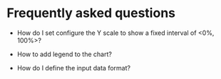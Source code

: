# Frequently asked questions

-   How do I set configure the Y scale to show a fixed interval of <0%, 100%>?

-   How to add legend to the chart?

-   How do I define the input data format?
